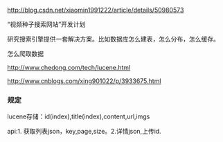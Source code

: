 http://blog.csdn.net/xiaomin1991222/article/details/50980573

“视频种子搜索网站”开发计划

研究搜索引擎提供一套解决方案。比如数据库怎么建表，怎么分布，怎么缓存。

怎么爬取数据

http://www.chedong.com/tech/lucene.html

http://www.cnblogs.com/xing901022/p/3933675.html


### 规定
lucene存储：id(index),title(index),content,url,imgs

api:1. 获取列表json，key,page,size。2.详情json,上传id.